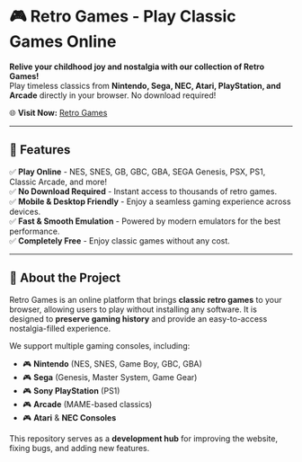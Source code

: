 # 🎮 Retro Games - Play Classic Games Online

**Relive your childhood joy and nostalgia with our collection of Retro Games!**  
Play timeless classics from **Nintendo, Sega, NEC, Atari, PlayStation, and Arcade** directly in your browser. No download required!  

🌐 **Visit Now:** [Retro Games](https://retro-games.org/)  

---

## 🚀 Features

✅ **Play Online** - NES, SNES, GB, GBC, GBA, SEGA Genesis, PSX, PS1, Classic Arcade, and more!  
✅ **No Download Required** - Instant access to thousands of retro games.  
✅ **Mobile & Desktop Friendly** - Enjoy a seamless gaming experience across devices.  
✅ **Fast & Smooth Emulation** - Powered by modern emulators for the best performance.  
✅ **Completely Free** - Enjoy classic games without any cost.  

---

## 📜 About the Project

Retro Games is an online platform that brings **classic retro games** to your browser, allowing users to play without installing any software. It is designed to **preserve gaming history** and provide an easy-to-access nostalgia-filled experience.

We support multiple gaming consoles, including:
- 🎮 **Nintendo** (NES, SNES, Game Boy, GBC, GBA)
- 🎮 **Sega** (Genesis, Master System, Game Gear)
- 🎮 **Sony PlayStation** (PS1)
- 🎮 **Arcade** (MAME-based classics)
- 🎮 **Atari** & **NEC Consoles**

This repository serves as a **development hub** for improving the website, fixing bugs, and adding new features.


